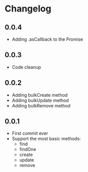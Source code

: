 # Changelog

## 0.0.4

* Adding .asCallback to the Promise

## 0.0.3

* Code cleanup

## 0.0.2

* Adding bulkCreate method
* Adding bulkUpdate method
* Adding bulkRemove method

## 0.0.1

* First commit ever
* Support the most basic methods:
  * find
  * findOne
  * create
  * update
  * remove